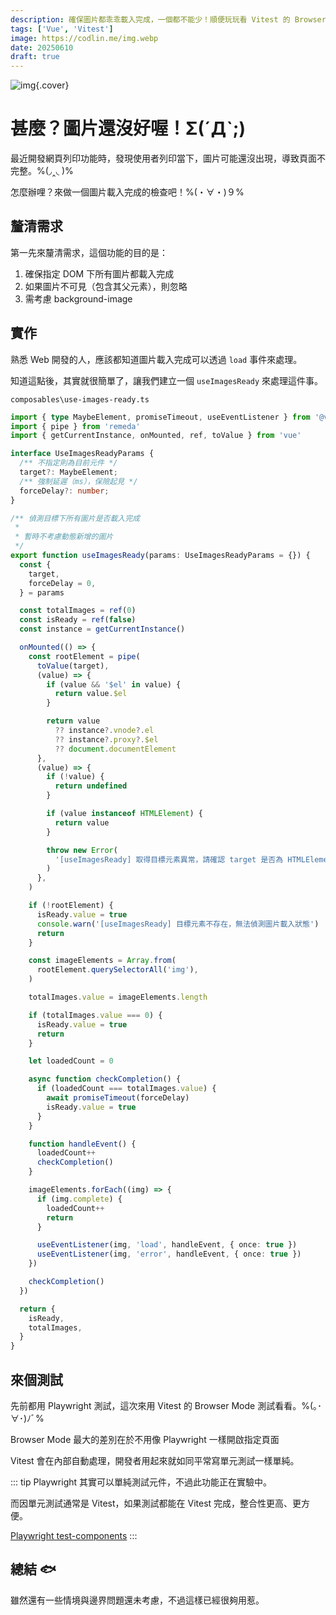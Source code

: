 ```yaml
---
description: 確保圖片都乖乖載入完成，一個都不能少！順便玩玩看 Vitest 的 Browser Mode(・∀・)９
tags: ['Vue', 'Vitest']
image: https://codlin.me/img.webp
date: 20250610
draft: true
---
```


![img](/img.webp){.cover}

# 甚麼？圖片還沒好喔！Σ(ˊДˋ;)

最近開發網頁列印功能時，發現使用者列印當下，圖片可能還沒出現，導致頁面不完整。%(◞‸◟ )%

怎麼辦哩？來做一個圖片載入完成的檢查吧！%(・∀・)９%

## 釐清需求

第一先來釐清需求，這個功能的目的是：

1. 確保指定 DOM 下所有圖片都載入完成
1. 如果圖片不可見（包含其父元素），則忽略
1. 需考慮 background-image

## 實作

熟悉 Web 開發的人，應該都知道圖片載入完成可以透過 `load` 事件來處理。

知道這點後，其實就很簡單了，讓我們建立一個 `useImagesReady` 來處理這件事。

`composables\use-images-ready.ts`

```ts
import { type MaybeElement, promiseTimeout, useEventListener } from '@vueuse/core'
import { pipe } from 'remeda'
import { getCurrentInstance, onMounted, ref, toValue } from 'vue'

interface UseImagesReadyParams {
  /** 不指定則為目前元件 */
  target?: MaybeElement;
  /** 強制延遲（ms），保險起見 */
  forceDelay?: number;
}

/** 偵測目標下所有圖片是否載入完成
 *
 * 暫時不考慮動態新增的圖片
 */
export function useImagesReady(params: UseImagesReadyParams = {}) {
  const {
    target,
    forceDelay = 0,
  } = params

  const totalImages = ref(0)
  const isReady = ref(false)
  const instance = getCurrentInstance()

  onMounted(() => {
    const rootElement = pipe(
      toValue(target),
      (value) => {
        if (value && '$el' in value) {
          return value.$el
        }

        return value
          ?? instance?.vnode?.el
          ?? instance?.proxy?.$el
          ?? document.documentElement
      },
      (value) => {
        if (!value) {
          return undefined
        }

        if (value instanceof HTMLElement) {
          return value
        }

        throw new Error(
          '[useImagesReady] 取得目標元素異常，請確認 target 是否為 HTMLElement 或 Vue 元件',
        )
      },
    )

    if (!rootElement) {
      isReady.value = true
      console.warn('[useImagesReady] 目標元素不存在，無法偵測圖片載入狀態')
      return
    }

    const imageElements = Array.from(
      rootElement.querySelectorAll('img'),
    )

    totalImages.value = imageElements.length

    if (totalImages.value === 0) {
      isReady.value = true
      return
    }

    let loadedCount = 0

    async function checkCompletion() {
      if (loadedCount === totalImages.value) {
        await promiseTimeout(forceDelay)
        isReady.value = true
      }
    }

    function handleEvent() {
      loadedCount++
      checkCompletion()
    }

    imageElements.forEach((img) => {
      if (img.complete) {
        loadedCount++
        return
      }

      useEventListener(img, 'load', handleEvent, { once: true })
      useEventListener(img, 'error', handleEvent, { once: true })
    })

    checkCompletion()
  })

  return {
    isReady,
    totalImages,
  }
}
```

## 來個測試

先前都用 Playwright 測試，這次來用 Vitest 的 Browser Mode 測試看看。%(｡･∀･)ﾉﾞ%

Browser Mode 最大的差別在於不用像 Playwright 一樣開啟指定頁面

Vitest 會在內部自動處理，開發者用起來就如同平常寫單元測試一樣單純。

::: tip
Playwright 其實可以單純測試元件，不過此功能正在實驗中。

而因單元測試通常是 Vitest，如果測試都能在 Vitest 完成，整合性更高、更方便。

[Playwright test-components](https://playwright.dev/docs/test-components)
:::

## 總結 🐟

雖然還有一些情境與邊界問題還未考慮，不過這樣已經很夠用惹。
